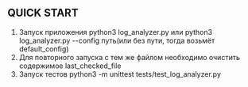 QUICK START
-----------

1. Запуск приложения python3 log_analyzer.py или python3 log_analyzer.py --config путь(или без пути, тогда возьмёт default_config)
2. Для повторного запуска с тем же файлом необходимо очистить содержимое last_checked_file
3. Запуск тестов python3 -m unittest tests/test_log_analyzer.py